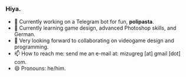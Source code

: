 ### Hiya.

- 🔭 Currently working on a Telegram bot for fun, **polipasta**.
- 🌱 Currently learning game design, advanced Photoshop skills, and German.
- 👯 Very looking forward to collaborating on videogame design and programming.
- 📫 How to reach me: send me an e-mail at: mizugreg [at] gmail [dot] com.
- 😄 Pronouns: he/him.
